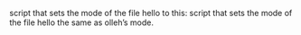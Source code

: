 script that sets the mode of the file hello to this:
script that sets the mode of the file hello the same as olleh’s mode.
